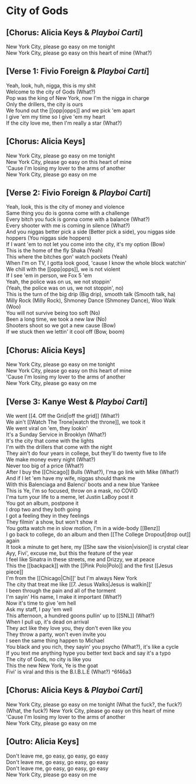 # City of Gods

## [Chorus: Alicia Keys & _Playboi Carti_]

New York City, please go easy on me tonight  
New York City, please go easy on this heart of mine (What?)  

## [Verse 1: Fivio Foreign & _Playboi Carti_]

Yeah, look, huh, nigga, this is my shit  
Welcome to the city of Gods (What?)  
Pop was the king of New York, now I'm the nigga in charge  
Only the drillers, the city is ours  
We found out the [[opp|opps]] and we pick 'em apart  
I give 'em my time so I give 'em my heart  
If the city love me, then I'm really a star (What?)  

## [Chorus: Alicia Keys]

New York City, please go easy on me tonight  
New York City, please go easy on this heart of mine  
'Cause I'm losing my lover to the arms of another  
New York City, please go easy on me  

## [Verse 2: Fivio Foreign & _Playboi Carti_]

Yeah, look, this is the city of money and violence  
Same thing you do is gonna come with a challenge  
Every bitch you fuck is gonna come with a balance (What?)  
Every shooter with me is coming in silence (What?)  
And you niggas better pick a side (Better pick a side), you niggas side hoppers (You niggas side hoppers)  
If I want 'em to not let you come into the city, it's my option (Bow)  
This is the home of the fly Shaka (Yeah)  
This where the bitches gon' watch pockets (Yeah)  
When I'm on TV, I gotta look good, 'cause I know the whole block watchin'  
We chill with the [[opp|opps]], we is not violent  
If I see 'em in person, we Fox 5 'em  
Yeah, the police was on us, we not stoppin'  
(Yeah, the police was on us, we not stoppin', no)  
This is the turn of the big drip (Big drip), smooth talk (Smooth talk, ha)  
Milly Rock (Milly Rock), Shmoney Dance (Shmoney Dance), Woo Walk (Woo)  
You will not survive being too soft (No)  
Been a long time, we took a new law (No)  
Shooters shoot so we got a new cause (Bow)  
If we stuck then we lettin' it cool off (Bow, boom)  

## [Chorus: Alicia Keys]

New York City, please go easy on me tonight  
New York City, please go easy on this heart of mine  
'Cause I'm losing my lover to the arms of another  
New York City, please go easy on me  

## [Verse 3: Kanye West & _Playboi Carti_]

We went [[4. Off the Grid|off the grid]] (What?)  
We ain't [[Watch The Trone|watch the throne]], we took it  
We went viral on 'em, they lookin'  
It's a Sunday Service in Brooklyn (What?)  
It's the city that come with the lights  
I'm with the drillers that come with the night  
They ain't do four years in college, but they'll do twenty five to life  
We make money every night (What?)  
Never too big of a price (What?)  
After I buy the [[Chicago]] Bulls (What?), I'ma go link with Mike (What?)  
And if I let 'em have my wife, niggas should thank me  
With this Balenciaga and Balenci' boots and a new blue Yankee  
This is Ye, I'm so focused, throw on a mask, no COVID  
I'ma turn your life to a meme, let Justin LaBoy post it  
You got an album, postpone it  
I drop two and they both going  
I got a feeling they in they feelings  
They filmin' a show, but won't show it  
You gotta watch me in slow motion, I'm in a wide-body [[Benz]]  
I go back to college, do an album and then [[The College Dropout|drop out]] again  
It took a minute to get here, my [[She saw the vision|vision]] is crystal clear  
Ayy, Fivi', excuse me, but this the feature of the year  
I feel like Sinatra in these streets, me and Drizzy, we at peace  
This the [[backpack]] with the [[Pink Polo|Polo]] and the first [[Jesus piece]]  
I'm from the [[Chicago|Chi]]' but I'm always New York  
The city that treat me like [[7. Jesus Walks|Jesus is walkin]]'  
I been through the pain and all of the torment  
I'm sayin' His name, I make it important (What?)  
Now it's time to give 'em hell  
Ask my staff, I pay 'em well  
This afternoon, a hundred goons pullin' up to [[SNL]] (What?)  
When I pull up, it's dead on arrival  
They act like they love you, they don't even like you  
They throw a party, won't even invite you  
I seen the same thing happen to Michael  
You black and you rich, they sayin' you psycho (What?), it's like a cycle  
If you text me anything hype you better text back and say it's a typo  
The city of Gods, no city is like you  
This the new New York, Ye is the goat  
Fivi' is viral and this is the B.I.B.L.E (What?)   ^6f46a3

## [Chorus: Alicia Keys & _Playboi Carti_]

New York City, please go easy on me tonight (What the fuck?, the fuck?)  
(What, the fuck?) New York City, please go easy on this heart of mine  
'Cause I'm losing my lover to the arms of another  
New York City, please go easy on me  

## [Outro: Alicia Keys]

Don't leave me, go easy, go easy, go easy  
Don't leave me, go easy, go easy, go easy  
Don't leave me, go easy, go easy, go easy  
New York City, please go easy on me

